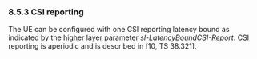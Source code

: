 ### 8.5.3 CSI reporting

The UE can be configured with one CSI reporting latency bound as
indicated by the higher layer parameter *sl-LatencyBoundCSI-Report*. CSI
reporting is aperiodic and is described in \[10, TS 38.321\].